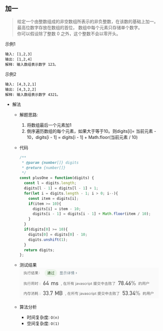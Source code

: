 ## 加一

> 给定一个由整数组成的非空数组所表示的非负整数，在该数的基础上加一。<br/>
> 最高位数字存放在数组的首位， 数组中每个元素只存储单个数字。<br/>
> 你可以假设除了整数 0 之外，这个整数不会以零开头。

示例1
```text
输入: [1,2,3]
输出: [1,2,4]
解释: 输入数组表示数字 123。
```

示例2
```text
输入: [4,3,2,1]
输出: [4,3,2,2]
解释: 输入数组表示数字 4321。
```

- 解法
  - 解题思路: 
    1. 将数组最后一个元素加1
    2. 倒序遍历数组的每个元素，如果大于等于10。则digits[i]= 当前元素 - 10，digits[i - 1] = digits[i - 1] + Math.floor(当前元素 / 10)
    
  - 代码
    ```javascript
    /**
     * @param {number[]} digits
     * @return {number[]}
     */
    const plusOne = function(digits) {
      const l = digits.length;
      digits[l - 1] = digits[l - 1] + 1;
      for(let i = digits.length - 1; i > 0; i--){
        const item = digits[i];
        if(item >= 10){
          digits[i] = item - 10;
          digits[i - 1] = digits[i - 1] + Math.floor(item / 10);
        }
      }
      if(digits[0] >= 10){
        digits[0] = digits[0] - 10;
        digits.unshift(1);
      }
      return digits;
    };
    ```
    
  - 测试结果
  ![](result66-1.jpg)
  
  - 算法分析
    - 时间复杂度: `O(n)`
    - 空间复杂度: `O(1)`